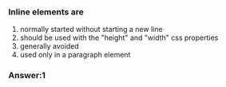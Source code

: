 ### Inline elements are 

1. normally started without starting a new line
2. should be used with the "height" and "width" css properties
3. generally avoided
3. used only in a paragraph element

### Answer:1

